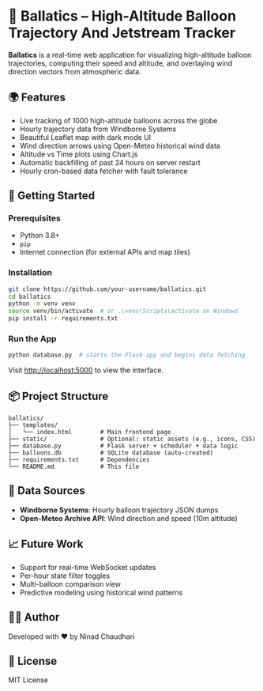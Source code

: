 
# 🎈 Ballatics – High-Altitude Balloon Trajectory And Jetstream Tracker

**Ballatics** is a real-time web application for visualizing high-altitude balloon trajectories, computing their speed and altitude, and overlaying wind direction vectors from atmospheric data.

## 🌍 Features

- Live tracking of 1000 high-altitude balloons across the globe  
- Hourly trajectory data from Windborne Systems  
- Beautiful Leaflet map with dark mode UI  
- Wind direction arrows using Open-Meteo historical wind data  
- Altitude vs Time plots using Chart.js  
- Automatic backfilling of past 24 hours on server restart  
- Hourly cron-based data fetcher with fault tolerance  

## 🚀 Getting Started

### Prerequisites

- Python 3.8+  
- `pip`  
- Internet connection (for external APIs and map tiles)  

### Installation

```bash
git clone https://github.com/your-username/ballatics.git
cd ballatics
python -m venv venv
source venv/bin/activate  # or .\venv\Scripts\activate on Windows
pip install -r requirements.txt
```

### Run the App

```bash
python database.py  # starts the Flask app and begins data fetching
```

Visit [http://localhost:5000](http://localhost:5000) to view the interface.

## 📦 Project Structure

```
ballatics/
├── templates/
│   └── index.html        # Main frontend page
├── static/               # Optional: static assets (e.g., icons, CSS)
├── database.py           # Flask server + scheduler + data logic
├── balloons.db           # SQLite database (auto-created)
├── requirements.txt      # Dependencies
└── README.md             # This file
```

## 🧠 Data Sources

- **Windborne Systems**: Hourly balloon trajectory JSON dumps  
- **Open-Meteo Archive API**: Wind direction and speed (10m altitude)  

## 📈 Future Work

- Support for real-time WebSocket updates  
- Per-hour state filter toggles  
- Multi-balloon comparison view  
- Predictive modeling using historical wind patterns  

## 👨‍💻 Author

Developed with ❤️ by Ninad Chaudhari

## 📄 License

MIT License
